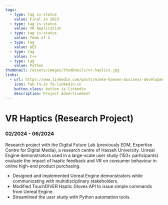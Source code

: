 ```yaml
---
tags:
  - type: tag is-status
    value: Final in 2023
  - type: tag is-status
    value: VR Application
  - type: tag is-status
    value: Team of 2
  - type: tag
    value: UE5
  - type: tag
    value: C++
  - type: tag
    value: Python
thumbnail: /assets/images/thumbnails/vr-haptics.jpg
links:
  - url: https://www.linkedin.com/posts/mieke-haesen-business-development-manager_vandaag-in-het-belang-van-limburg-uhasselt-activity-7204760668082716672-bSLX
    icon: fab fa-2x fa-linkedin-in
    button_class: button is-linkedin
    description: Project Advertisement
---
```


# VR Haptics (Research Project)

### 02/2024 - 06/2024

Research project with the Digital Future Lab (previously EDM, Expertise Centre for Digital Media), a research centre of Hasselt University. 
Unreal Engine demonstrators used in a large-scale user study (150+ participants) evaluate the impact of haptic feedback and VR on consumer behaviour in online high-end product purchasing.

- Designed and implemented Unreal Engine demonstrators while communicating with multidisciplinary stakeholders.
- Modified TouchDIVER Haptic Gloves API to issue simple commands from Unreal Engine.
- Streamlined the user study with Python automation tools.